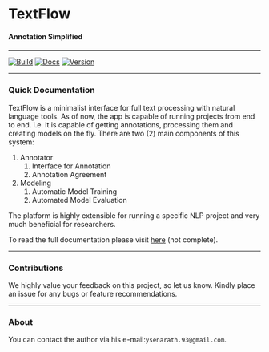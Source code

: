 # TextFlow

#### Annotation Simplified

---

[![Build](https://github.com/ysenarath/textflow/workflows/Python%20package/badge.svg)](https://github.com/ysenarath/textflow)
[![Docs](https://readthedocs.org/projects/pip/badge?version=latest&style=flat)](https://docs.textflow.app/)
[![Version](https://img.shields.io/pypi/v/textflow)](https://pypi.org/project/textflow/)

---

### Quick Documentation

TextFlow is a minimalist interface for full text processing with natural language tools. As of now, the app is capable of running projects from end to end.
i.e. it is capable of getting annotations, processing them and creating models on the fly. There are two (2) main components of this system:

1. Annotator
    1. Interface for Annotation
    2. Annotation Agreement
2. Modeling
    1. Automatic Model Training
    2. Automated Model Evaluation
    
The platform is highly extensible for running a specific NLP project and very much beneficial for researchers. 
    
To read the full documentation please visit [here](https://docs.textflow.app/) (not complete).

---

### Contributions

We highly value your feedback on this project, 
so let us know. Kindly place an issue for any bugs or feature recommendations.

---

### About

You can contact the author via his e-mail:`ysenarath.93@gmail.com`.
